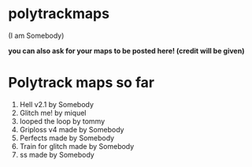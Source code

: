 # polytrackmaps
(I am Somebody)

**you can also ask for your maps to be posted here! (credit will be given)**

# Polytrack maps so far
1.  Hell v2.1 by Somebody
2.  Glitch me! by miquel
3.  looped the loop by tommy
4.  Griploss v4 made by Somebody
5.  Perfects made by Somebody
6.  Train for glitch made by Somebody
7.  ss made by Somebody
